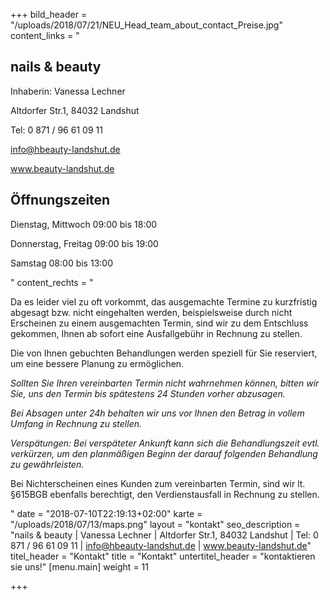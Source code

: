 +++
bild_header = "/uploads/2018/07/21/NEU_Head_team_about_contact_Preise.jpg"
content_links = "<h2>nails &amp; beauty</h2><p>Inhaberin: Vanessa Lechner</p><p>Altdorfer Str.1, 84032 Landshut</p><p>Tel: 0 871 / 96 61 09 11</p><p>info@hbeauty-landshut.de</p><p>www.beauty-landshut.de</p><p></p><h2>Öffnungszeiten</h2><p>Dienstag, Mittwoch 09:00 bis 18:00</p><p>Donnerstag, Freitag 09:00 bis 19:00</p><p>Samstag 08:00 bis 13:00</p>"
content_rechts = "<p>Da es leider viel zu oft vorkommt, das ausgemachte Termine zu kurzfristig abgesagt bzw. nicht eingehalten werden, beispielsweise durch nicht Erscheinen zu einem ausgemachten Termin, sind wir zu dem Entschluss gekommen, Ihnen ab sofort eine Ausfallgebühr in Rechnung zu stellen.</p><p>Die von Ihnen gebuchten Behandlungen werden speziell für Sie reserviert, um eine bessere Planung zu ermöglichen.</p><p><em>Sollten Sie Ihren vereinbarten Termin nicht wahrnehmen können, bitten wir Sie, uns den Termin bis spätestens 24 Stunden vorher abzusagen.</em></p><p><em>Bei Absagen unter 24h behalten wir uns vor Ihnen den Betrag in vollem Umfang in Rechnung zu stellen.</em></p><p><em>Verspätungen: Bei verspäteter Ankunft kann sich die Behandlungszeit evtl. verkürzen, um den planmäßigen Beginn der darauf folgenden Behandlung zu gewährleisten.</em></p><p>Bei Nichterscheinen eines Kunden zum vereinbarten Termin, sind wir lt. §615BGB ebenfalls berechtigt, den Verdienstausfall in Rechnung zu stellen.</p>"
date = "2018-07-10T22:19:13+02:00"
karte = "/uploads/2018/07/13/maps.png"
layout = "kontakt"
seo_description = "nails & beauty | Vanessa Lechner | Altdorfer Str.1, 84032 Landshut | Tel: 0 871 / 96 61 09 11 | info@hbeauty-landshut.de | www.beauty-landshut.de"
titel_header = "Kontakt"
title = "Kontakt"
untertitel_header = "kontaktieren sie uns!"
[menu.main]
weight = 11

+++
